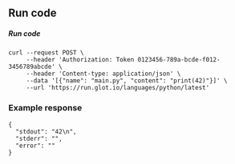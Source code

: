 ## Run code

##### Run code
    curl --request POST \
         --header 'Authorization: Token 0123456-789a-bcde-f012-3456789abcde' \
         --header 'Content-type: application/json' \
         --data '[{"name": "main.py", "content": "print(42)"}]' \
         --url 'https://run.glot.io/languages/python/latest'

### Example response
    {
      "stdout": "42\n",
      "stderr": "",
      "error": ""
    }
